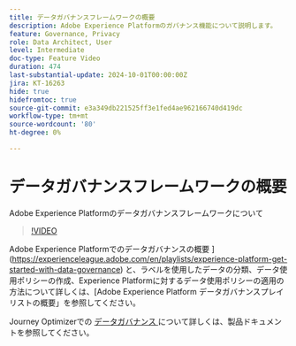 ```yaml
---
title: データガバナンスフレームワークの概要
description: Adobe Experience Platformのガバナンス機能について説明します。
feature: Governance, Privacy
role: Data Architect, User
level: Intermediate
doc-type: Feature Video
duration: 474
last-substantial-update: 2024-10-01T00:00:00Z
jira: KT-16263
hide: true
hidefromtoc: true
source-git-commit: e3a349db221525ff3e1fed4ae962166740d419dc
workflow-type: tm+mt
source-wordcount: '80'
ht-degree: 0%

---
```



# データガバナンスフレームワークの概要

Adobe Experience Platformのデータガバナンスフレームワークについて

>[!VIDEO](https://video.tv.adobe.com/v/29708/?learn=on)

Adobe Experience Platformでのデータガバナンスの概要 ](https://experienceleague.adobe.com/en/playlists/experience-platform-get-started-with-data-governance) と、ラベルを使用したデータの分類、データ使用ポリシーの作成、Experience Platformに対するデータ使用ポリシーの適用の方法について詳しくは、[Adobe Experience Platform データガバナンスプレイリストの概要」を参照してください。

Journey Optimizerでの [ データガバナンス ](https://experienceleague.adobe.com/en/docs/journey-optimizer/using/privacy/action-privacy-restricted) について詳しくは、製品ドキュメントを参照してください。
